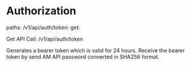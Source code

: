 # Authorization

paths:
  /v1/api/auth/token:
    get:

Get API Call: /v1/api/auth/token

Generates a bearer token which is valid for 24 hours.
Receive the bearer token by send AM API password converted in SHA256 format.
